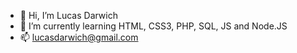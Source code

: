 - 👋 Hi, I’m Lucas Darwich
- 🌱 I’m currently learning HTML, CSS3, PHP, SQL, JS and Node.JS
- 📫 lucasdarwich@gmail.com 

<!---
ljd86/ljd86 is a ✨ special ✨ repository because its `README.md` (this file) appears on your GitHub profile.
You can click the Preview link to take a look at your changes.
--->
